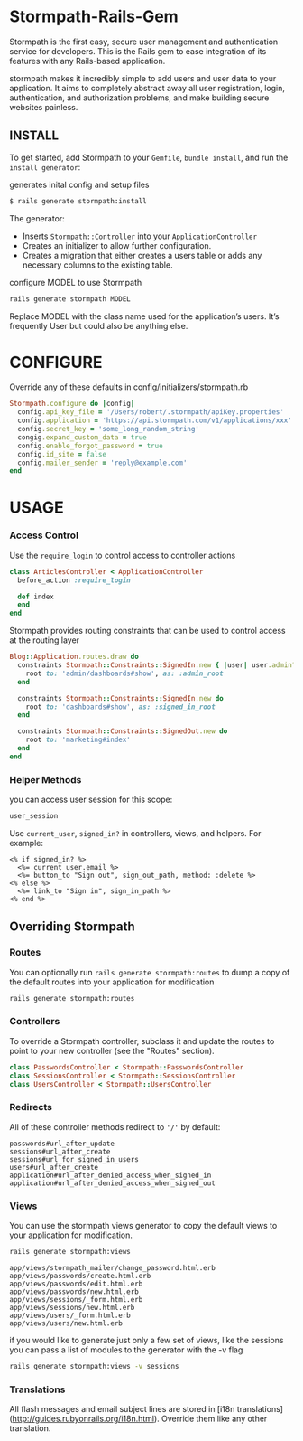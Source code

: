 # Stormpath-Rails-Gem

Stormpath is the first easy, secure user management and authentication service for developers. This is the Rails gem to ease integration of its features with any Rails-based application.

stormpath makes it incredibly simple to add users and user data to your application. It aims to completely abstract away all user registration, login, authentication, and authorization problems, and make building secure websites painless.

## INSTALL

To get started, add Stormpath to your `Gemfile`, `bundle install`, and run the
`install generator`:

generates inital config and setup files
```sh
$ rails generate stormpath:install
```

The generator:

* Inserts `Stormpath::Controller` into your `ApplicationController`
* Creates an initializer to allow further configuration.
* Creates a migration that either creates a users table or adds any necessary
  columns to the existing table.

configure MODEL to use Stormpath
```sh
rails generate stormpath MODEL
```

Replace MODEL with the class name used for the application’s users. It’s frequently User but could also be anything else.

# CONFIGURE
Override any of these defaults in config/initializers/stormpath.rb

```ruby
Stormpath.configure do |config|
  config.api_key_file = '/Users/robert/.stormpath/apiKey.properties'
  config.application = 'https://api.stormpath.com/v1/applications/xxx'
  config.secret_key = 'some_long_random_string'
  congig.expand_custom_data = true
  config.enable_forgot_password = true
  config.id_site = false
  config.mailer_sender = 'reply@example.com'
end
```

# USAGE

### Access Control
Use the `require_login` to control access to controller actions
```ruby
class ArticlesController < ApplicationController
  before_action :require_login

  def index
  end
end
```

Stormpath provides routing constraints that can be used to control access at the routing layer

```ruby
Blog::Application.routes.draw do
  constraints Stormpath::Constraints::SignedIn.new { |user| user.admin? } do
    root to: 'admin/dashboards#show', as: :admin_root
  end

  constraints Stormpath::Constraints::SignedIn.new do
    root to: 'dashboards#show', as: :signed_in_root
  end

  constraints Stormpath::Constraints::SignedOut.new do
    root to: 'marketing#index'
  end
end
```

### Helper Methods
you can access user session for this scope:
```ruby
user_session
```

Use `current_user`, `signed_in?` in controllers, views, and helpers. For example:
```erb
<% if signed_in? %>
  <%= current_user.email %>
  <%= button_to "Sign out", sign_out_path, method: :delete %>
<% else %>
  <%= link_to "Sign in", sign_in_path %>
<% end %>
```

## Overriding Stormpath

### Routes
You can optionally run `rails generate stormpath:routes` to dump a copy of the default routes into your application for modification

```sh
rails generate stormpath:routes
```

### Controllers
To override a Stormpath controller, subclass it and update the routes to point to your new controller (see the "Routes" section).
```ruby
class PasswordsController < Stormpath::PasswordsController
class SessionsController < Stormpath::SessionsController
class UsersController < Stormpath::UsersController
```

### Redirects
All of these controller methods redirect to `'/'` by default:
```
passwords#url_after_update
sessions#url_after_create
sessions#url_for_signed_in_users
users#url_after_create
application#url_after_denied_access_when_signed_in
application#url_after_denied_access_when_signed_out
```

### Views
You can use the stormpath views generator to copy the default views to your application for modification.
```sh
rails generate stormpath:views
```

```
app/views/stormpath_mailer/change_password.html.erb
app/views/passwords/create.html.erb
app/views/passwords/edit.html.erb
app/views/passwords/new.html.erb
app/views/sessions/_form.html.erb
app/views/sessions/new.html.erb
app/views/users/_form.html.erb
app/views/users/new.html.erb
```

if you would like to generate just only a few set of views, like the sessions you can pass a list of modules to the generator with the -v flag
```sh
rails generate stormpath:views -v sessions
```

### Translations
All flash messages and email subject lines are stored in [i18n translations]
(http://guides.rubyonrails.org/i18n.html). Override them like any other
translation.
